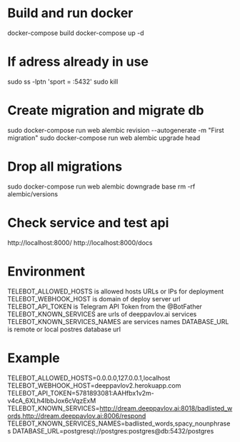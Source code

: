 # Build and run docker
docker-compose build
docker-compose up -d

# If adress already in use
sudo ss -lptn 'sport = :5432'
sudo kill <pid>

# Create migration and migrate db
sudo docker-compose run web alembic revision --autogenerate -m "First migration"
sudo docker-compose run web alembic upgrade head

# Drop all migrations
sudo docker-compose run web alembic downgrade base
rm -rf alembic/versions

# Check service and test api
http://localhost:8000/
http://localhost:8000/docs

# Environment
TELEBOT_ALLOWED_HOSTS is allowed hosts URLs or IPs for deployment
TELEBOT_WEBHOOK_HOST is domain of deploy server url
TELEBOT_API_TOKEN is Telegram API Token from the @BotFather
TELEBOT_KNOWN_SERVICES are urls of deeppavlov.ai services
TELEBOT_KNOWN_SERVICES_NAMES are services names
DATABASE_URL is remote or local postres database url

# Example
TELEBOT_ALLOWED_HOSTS=0.0.0.0,127.0.0.1,localhost
TELEBOT_WEBHOOK_HOST=deeppavlov2.herokuapp.com
TELEBOT_API_TOKEN=5781893081:AAHfbx1v2m-v4cA_6XLh4IbbJox6cVqzExM
TELEBOT_KNOWN_SERVICES=http://dream.deeppavlov.ai:8018/badlisted_words,http://dream.deeppavlov.ai:8006/respond
TELEBOT_KNOWN_SERVICES_NAMES=badlisted_words,spacy_nounphrases
DATABASE_URL=postgresql://postgres:postgres@db:5432/postgres
